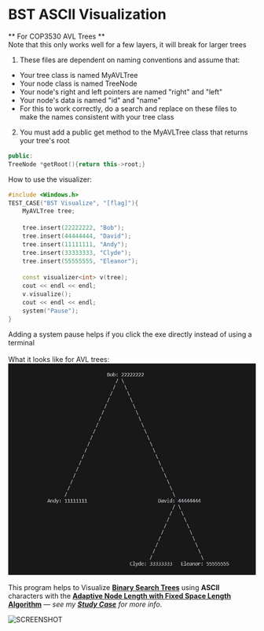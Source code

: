 # BST ASCII Visualization

** For COP3530 AVL Trees ** <br>
Note that this only works well for a few layers, it will break for larger trees
1. These files are dependent on naming conventions and assume that:
- Your tree class is named MyAVLTree
- Your node class is named TreeNode
- Your node's right and left pointers are named "right" and "left"
- Your node's data is named "id" and "name"
- For this to work correctly, do a search and replace on these files to make the names consistent with your tree class
2. You must add a public get method to the MyAVLTree class that returns your tree's root
```cpp
public:
TreeNode *getRoot(){return this->root;}
```

How to use the visualizer:
```cpp
#include <Windows.h>
TEST_CASE("BST Visualize", "[flag]"){
	MyAVLTree tree;

	tree.insert(22222222, "Bob");
	tree.insert(44444444, "David");
	tree.insert(11111111, "Andy");
	tree.insert(33333333, "Clyde");
	tree.insert(55555555, "Eleanor");
	
	const visualizer<int> v(tree);
	cout << endl << endl;
	v.visualize();
	cout << endl << endl;
	system("Pause");
}
```
Adding a system pause helps if you click the exe directly instead of using a terminal<br>
<br>
What it looks like for AVL trees:
![Alt text](Example.jpg?raw=true)

This program helps to Visualize [**Binary Search Trees**](https://en.wikipedia.org/wiki/Binary_search_tree) using **ASCII** characters with the [**Adaptive Node Length with Fixed Space Length Algorithm**](https://github.com/YoussefRaafatNasry/bst-ascii-visualization/blob/master/STUDY_CASE.md#iii-adaptive-node-length-with-fixed-space-length-algorithm) — _see my [**Study Case**](https://github.com/YoussefRaafatNasry/bst-ascii-visualization/blob/master/STUDY_CASE.md) for more info_.

![SCREENSHOT](https://user-images.githubusercontent.com/41103290/61507272-54fd4480-a9e5-11e9-90dd-3b7a20df2194.png)
